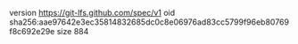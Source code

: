 version https://git-lfs.github.com/spec/v1
oid sha256:aae97642e3ec35814832685dc0c8e06976ad83cc5799f96eb80769f8c692e29e
size 884
